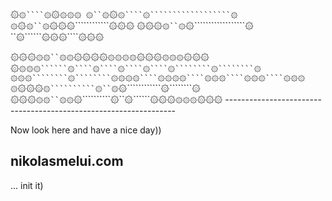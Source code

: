 ۞``۞````۞``۞````۞۞۞
۞``۞````۞``۞````۞``````````````````۞
۞``۞````۞``۞````۞۞۞````````````۞۞۞
۞۞۞````۞``۞````۞``````````````````۞
``۞``````۞۞۞````۞۞۞


۞۞۞````۞۞``۞۞````۞۞۞۞````۞۞۞۞````۞۞۞````۞۞۞````۞۞۞
۞``````````۞۞۞``````۞````۞````۞````۞````۞````````۞````````۞
۞۞۞````````۞````````۞۞۞۞````۞۞۞۞````۞۞۞````۞۞۞````۞۞۞
۞``````````۞۞۞``````۞``````````۞``۞``````۞````````````۞````````۞
۞۞۞````۞۞``۞۞````۞``````````۞``۞``````۞۞۞````۞۞۞````۞۞۞
    ----------------------------------------------------------------- 

Now look here and have a nice day))
## nikolasmelui.com
... init it)
